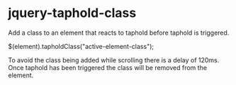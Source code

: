 jquery-taphold-class
====================

Add a class to an element that reacts to taphold before taphold is triggered.

$(element).tapholdClass("active-element-class");

To avoid the class being added while scrolling there is a delay of 120ms.
Once taphold has been triggered the class will be removed from the element.

